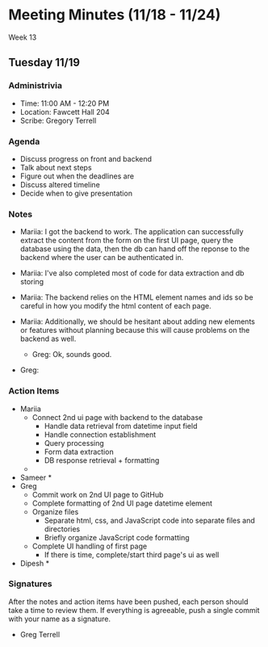 # Meeting Minutes (11/18 - 11/24)
Week 13

##  Tuesday 11/19

### Administrivia
* Time: 11:00 AM - 12:20 PM
* Location: Fawcett Hall 204
* Scribe: Gregory Terrell

### Agenda
* Discuss progress on front and backend
* Talk about next steps
* Figure out when the deadlines are
* Discuss altered timeline
* Decide when to give presentation

### Notes
* Mariia: I got the backend to work. The application can successfully extract the content from the form on the first UI page, query the database using the data,
then the db can hand off the reponse to the backend where the user can be authenticated in.
* Mariia: I've also completed most of code for data extraction and db storing

* Mariia: The backend relies on the HTML element names and ids so be careful in how you modify the html content of each page.
* Mariia: Additionally, we should be hesitant about adding new elements or features without planning because this will cause problems on the backend as well.
  * Greg: Ok, sounds good.
* Greg:

### Action Items
* Mariia
  * Connect 2nd ui page with backend to the database
    * Handle data retrieval from datetime input field 
    * Handle connection establishment
    * Query processing
    * Form data extraction
    * DB response retrieval + formatting
  * 
* Sameer
  * 
* Greg
  * Commit work on 2nd UI page to GitHub
  * Complete formatting of 2nd UI page datetime element
  * Organize files
    * Separate html, css, and JavaScript code into separate files and directories
    * Briefly organize JavaScript code formatting
  * Complete UI handling of first page
    * If there is time, complete/start third page's ui as well
* Dipesh
  * 
### Signatures
After the notes and action items have been pushed, each person should take a time to review them. If everything is agreeable, push a single commit with your name as a signature. 
* Greg Terrell

